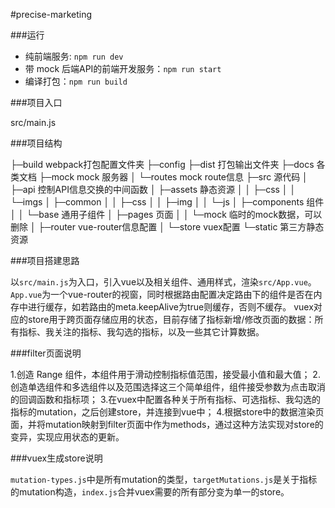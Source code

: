 #precise-marketing

###运行

* 纯前端服务: `npm run dev`
* 带 mock 后端API的前端开发服务：`npm run start`
* 编译打包：`npm run build`

###项目入口

src/main.js

###项目结构

├─build            webpack打包配置文件夹
├─config
├─dist             打包输出文件夹
├─docs             各类文档
├─mock             mock 服务器
│  └─routes        mock route信息
├─src              源代码
│  ├─api           控制API信息交换的中间函数
│  ├─assets        静态资源
│  │  ├─css
│  │  └─imgs
│  ├─common
│  │  ├─css
│  │  ├─img
│  │  └─js
│  ├─components    组件
│  │  └─base       通用子组件
│  ├─pages         页面
│  │  └─mock       临时的mock数据，可以删除
│  ├─router        vue-router信息配置
│  └─store         vuex配置
└─static           第三方静态资源

###项目搭建思路

以`src/main.js`为入口，引入vue以及相关组件、通用样式，渲染`src/App.vue`。`App.vue`为一个vue-router的视窗，同时根据路由配置决定路由下的组件是否在内存中进行缓存，如若路由的meta.keepAlive为true则缓存，否则不缓存。
vuex对应的store用于跨页面存储应用的状态，目前存储了指标新增/修改页面的数据：所有指标、我关注的指标、我勾选的指标，以及一些其它计算数据。

###filter页面说明

1.创造 Range 组件，本组件用于滑动控制指标值范围，接受最小值和最大值；
2.创造单选组件和多选组件以及范围选择这三个简单组件，组件接受参数为点击取消的回调函数和指标项；
3.在vuex中配置各种关于所有指标、可选指标、我勾选的指标的mutation，之后创建store，并连接到vue中；
4.根据store中的数据渲染页面，并将mutation映射到filter页面中作为methods，通过这种方法实现对store的变异，实现应用状态的更新。

###vuex生成store说明

`mutation-types.js`中是所有mutation的类型，`targetMutations.js`是关于指标的mutation构造，`index.js`合并vuex需要的所有部分变为单一的store。